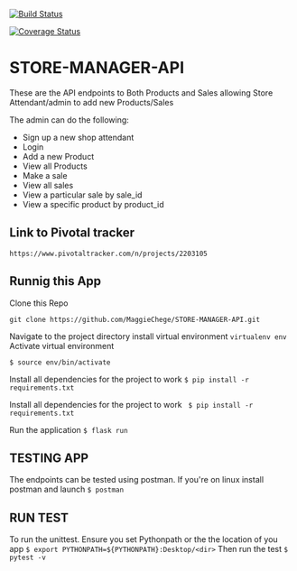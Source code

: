 [![Build Status](https://travis-ci.org/MaggieChege/STORE-MANAGER-API.svg?branch=develop)](https://travis-ci.org/MaggieChege/STORE-MANAGER-API)

[![Coverage Status](https://coveralls.io/repos/github/MaggieChege/STORE-MANAGER-API/badge.svg?branch=develop)](https://coveralls.io/github/MaggieChege/STORE-MANAGER-API?branch=develop)

# STORE-MANAGER-API
These are the API endpoints to Both Products and Sales allowing Store Attendant/admin to add new Products/Sales 

The admin can do the following:

- Sign up  a new shop attendant
- Login 
- Add a new Product
- View all Products
- Make a sale
- View all sales
- View a particular sale by sale_id
- View a specific product by product_id
## Link to Pivotal tracker
``` https://www.pivotaltracker.com/n/projects/2203105 ```

## Runnig this App
  Clone this Repo

``` git clone https://github.com/MaggieChege/STORE-MANAGER-API.git ```

Navigate to the project directory
install virtual environment
``` virtualenv env ```
 Activate virtual environment

``` $ source env/bin/activate ```

 Install all dependencies for the project to work
``` $ pip install -r requirements.txt ```

 Install all dependencies for the project to work
``` $ pip install -r requirements.txt```

 Run the application
``` $ flask run ```


## TESTING APP

The endpoints can be tested using postman. If you're on linux install postman and launch
``` $ postman ```

## RUN TEST
To run the unittest. Ensure you set Pythonpath or the the location of you app
``` $ export PYTHONPATH=${PYTHONPATH}:Desktop/<dir> ```
Then run the test
``` $ pytest -v ```







